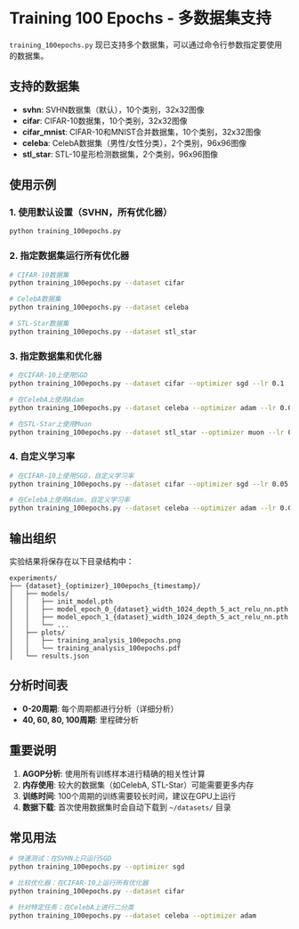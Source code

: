 # Training 100 Epochs - 多数据集支持

`training_100epochs.py` 现已支持多个数据集，可以通过命令行参数指定要使用的数据集。

## 支持的数据集

- **svhn**: SVHN数据集（默认），10个类别，32x32图像
- **cifar**: CIFAR-10数据集，10个类别，32x32图像
- **cifar_mnist**: CIFAR-10和MNIST合并数据集，10个类别，32x32图像
- **celeba**: CelebA数据集（男性/女性分类），2个类别，96x96图像
- **stl_star**: STL-10星形检测数据集，2个类别，96x96图像

## 使用示例

### 1. 使用默认设置（SVHN，所有优化器）
```bash
python training_100epochs.py
```

### 2. 指定数据集运行所有优化器
```bash
# CIFAR-10数据集
python training_100epochs.py --dataset cifar

# CelebA数据集
python training_100epochs.py --dataset celeba

# STL-Star数据集
python training_100epochs.py --dataset stl_star
```

### 3. 指定数据集和优化器
```bash
# 在CIFAR-10上使用SGD
python training_100epochs.py --dataset cifar --optimizer sgd --lr 0.1

# 在CelebA上使用Adam
python training_100epochs.py --dataset celeba --optimizer adam --lr 0.001

# 在STL-Star上使用Muon
python training_100epochs.py --dataset stl_star --optimizer muon --lr 0.01
```

### 4. 自定义学习率
```bash
# 在CIFAR-10上使用SGD，自定义学习率
python training_100epochs.py --dataset cifar --optimizer sgd --lr 0.05

# 在CelebA上使用Adam，自定义学习率
python training_100epochs.py --dataset celeba --optimizer adam --lr 0.0001
```

## 输出组织

实验结果将保存在以下目录结构中：
```
experiments/
├── {dataset}_{optimizer}_100epochs_{timestamp}/
│   ├── models/
│   │   ├── init_model.pth
│   │   ├── model_epoch_0_{dataset}_width_1024_depth_5_act_relu_nn.pth
│   │   ├── model_epoch_1_{dataset}_width_1024_depth_5_act_relu_nn.pth
│   │   └── ...
│   ├── plots/
│   │   ├── training_analysis_100epochs.png
│   │   └── training_analysis_100epochs.pdf
│   └── results.json
```

## 分析时间表

- **0-20周期**: 每个周期都进行分析（详细分析）
- **40, 60, 80, 100周期**: 里程碑分析

## 重要说明

1. **AGOP分析**: 使用所有训练样本进行精确的相关性计算
2. **内存使用**: 较大的数据集（如CelebA, STL-Star）可能需要更多内存
3. **训练时间**: 100个周期的训练需要较长时间，建议在GPU上运行
4. **数据下载**: 首次使用数据集时会自动下载到 `~/datasets/` 目录

## 常见用法

```bash
# 快速测试：在SVHN上只运行SGD
python training_100epochs.py --optimizer sgd

# 比较优化器：在CIFAR-10上运行所有优化器
python training_100epochs.py --dataset cifar

# 针对特定任务：在CelebA上进行二分类
python training_100epochs.py --dataset celeba --optimizer adam
```
